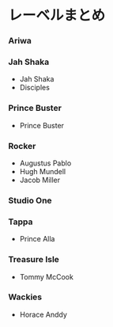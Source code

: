 # レーベルまとめ

### Ariwa

### Jah Shaka
* Jah Shaka  
* Disciples

### Prince Buster  
* Prince Buster

### Rocker
* Augustus Pablo  
* Hugh Mundell  
* Jacob Miller

### Studio One

### Tappa  
* Prince Alla

### Treasure Isle
* Tommy McCook

### Wackies
* Horace Anddy
